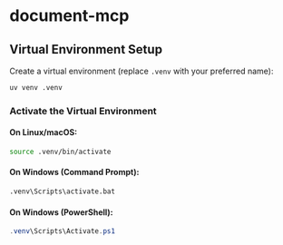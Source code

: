 # document-mcp

## Virtual Environment Setup

Create a virtual environment (replace `.venv` with your preferred name):

```bash
uv venv .venv
```

### Activate the Virtual Environment

#### On Linux/macOS:

```bash
source .venv/bin/activate
```

#### On Windows (Command Prompt):

```cmd
.venv\Scripts\activate.bat
```

#### On Windows (PowerShell):

```powershell
.venv\Scripts\Activate.ps1
```
